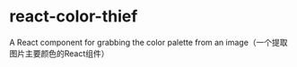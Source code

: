 # react-color-thief
A React component for grabbing the color palette from an image（一个提取图片主要颜色的React组件）

